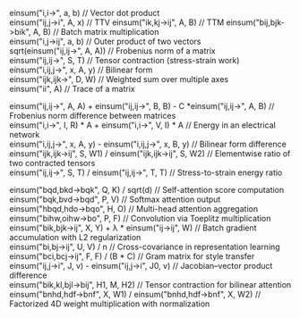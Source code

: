 einsum("i,i->", a, b) // Vector dot product  
einsum("ij,j->i", A, x) // TTV
einsum("ik,kj->ij", A, B) // TTM 
einsum("bij,bjk->bik", A, B) // Batch matrix multiplication  
einsum("i,j->ij", a, b) // Outer product of two vectors  
sqrt(einsum("ij,ij->", A, A)) // Frobenius norm of a matrix  
einsum("ij,ij->", S, T) // Tensor contraction (stress-strain work)  
einsum("i,ij,j->", x, A, y) // Bilinear form  
einsum("ijk,ijk->", D, W) // Weighted sum over multiple axes  
einsum("ii", A) // Trace of a matrix  

einsum("ij,ij->", A, A) + einsum("ij,ij->", B, B) -  C *einsum("ij,ij->", A, B) // Frobenius norm difference between matrices  
einsum("i,i->", I, R) * A + einsum("i,i->", V, I) * A // Energy in an electrical network  
einsum("i,ij,j->", x, A, y) - einsum("i,ij,j->", x, B, y) // Bilinear form difference  
einsum("ijk,ijk->ij", S, W1) / einsum("ijk,ijk->ij", S, W2) // Elementwise ratio of two contracted tensors  
einsum("ij,ij->", S, T) / einsum("ij,ij->", T, T) // Stress-to-strain energy ratio  

einsum("bqd,bkd->bqk", Q, K) / sqrt(d) // Self-attention score computation  
einsum("bqk,bvd->bqd", P, V) // Softmax attention output  
einsum("hbqd,hdo->bqo", H, O) // Multi-head attention aggregation  
einsum("bihw,oihw->bo", P, F) // Convolution via Toeplitz multiplication  
einsum("bik,bjk->ij", X, Y) + λ * einsum("ij->ij", W) // Batch gradient accumulation with L2 regularization  
einsum("bi,bj->ij", U, V) / n // Cross-covariance in representation learning  
einsum("bci,bcj->ij", F, F) / (B * C) // Gram matrix for style transfer  
einsum("ij,j->i", J, v) - einsum("ij,j->i", J0, v) // Jacobian–vector product difference  
einsum("bik,kl,bjl->bij", H1, M, H2) // Tensor contraction for bilinear attention  
einsum("bnhd,hdf->bnf", X, W1) / einsum("bnhd,hdf->bnf", X, W2) // Factorized 4D weight multiplication with normalization  